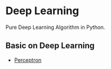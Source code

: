 # Deep Learning
Pure Deep Learning Algorithm in Python.


## Basic on Deep Learning

* [Perceptron](https://github.com/pydemia/DeepLearning/edit/master/scripts/Basics.md#perceptron)

